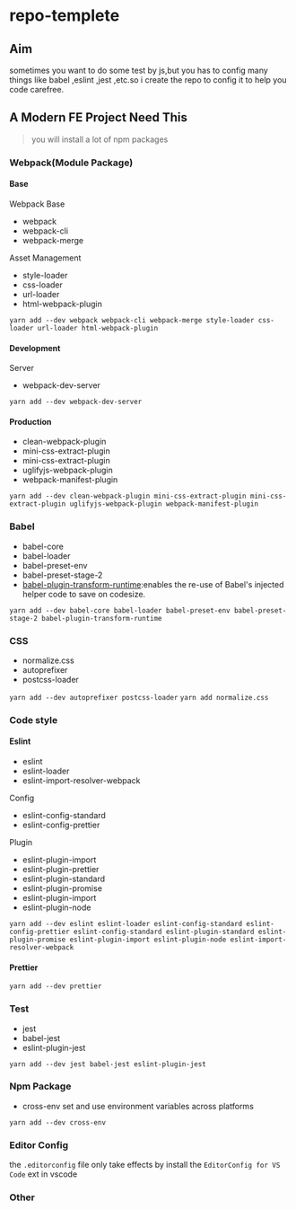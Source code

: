 # repo-templete

## Aim

sometimes you want to do some test by js,but you has to config many things like babel ,eslint ,jest ,etc.so i create the repo to config it to help you code carefree.

## A Modern FE Project Need This

> you will install a lot of npm packages

### Webpack(Module Package)

#### Base

Webpack Base

- webpack
- webpack-cli
- webpack-merge

Asset Management

- style-loader
- css-loader
- url-loader
- html-webpack-plugin

`yarn add --dev webpack webpack-cli webpack-merge style-loader css-loader url-loader html-webpack-plugin`

#### Development

Server

- webpack-dev-server

`yarn add --dev webpack-dev-server`

#### Production

- clean-webpack-plugin
- mini-css-extract-plugin
- mini-css-extract-plugin
- uglifyjs-webpack-plugin
- webpack-manifest-plugin

`yarn add --dev clean-webpack-plugin mini-css-extract-plugin mini-css-extract-plugin uglifyjs-webpack-plugin webpack-manifest-plugin`

### Babel

- babel-core
- babel-loader
- babel-preset-env
- babel-preset-stage-2
- [babel-plugin-transform-runtime](https://babeljs.io/docs/en/babel-plugin-transform-runtime):enables the re-use of Babel's injected helper code to save on codesize.

`yarn add --dev babel-core babel-loader babel-preset-env babel-preset-stage-2 babel-plugin-transform-runtime`

### CSS

- normalize.css
- autoprefixer
- postcss-loader

`yarn add --dev autoprefixer postcss-loader`
`yarn add normalize.css`

### Code style

#### Eslint

- eslint
- eslint-loader
- eslint-import-resolver-webpack

Config

- eslint-config-standard
- eslint-config-prettier


Plugin

- eslint-plugin-import
- eslint-plugin-prettier
- eslint-plugin-standard
- eslint-plugin-promise
- eslint-plugin-import
- eslint-plugin-node

`yarn add --dev eslint eslint-loader eslint-config-standard eslint-config-prettier eslint-config-standard eslint-plugin-standard eslint-plugin-promise eslint-plugin-import eslint-plugin-node eslint-import-resolver-webpack`

#### Prettier

`yarn add --dev prettier `

### Test

- jest
- babel-jest
- eslint-plugin-jest

`yarn add --dev jest babel-jest eslint-plugin-jest`

### Npm Package

- cross-env
  set and use environment variables across platforms

`yarn add --dev cross-env`

### Editor Config

the `.editorconfig` file only take effects by install the `EditorConfig for VS Code` ext in vscode

### Other
